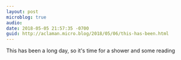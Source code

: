 ```yaml
---
layout: post
microblog: true
audio: 
date: 2018-05-05 21:57:35 -0700
guid: http://aclaman.micro.blog/2018/05/06/this-has-been.html
---
```

This has been a long day, so it's time for a shower and some reading
